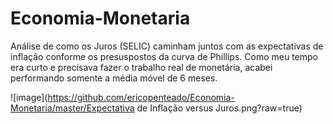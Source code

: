 # Economia-Monetaria

Análise de como os Juros (SELIC) caminham juntos com as expectativas de inflação conforme os presuspostos da curva de Phillips.
Como meu tempo era curto e precisava fazer o trabalho real de monetária, acabei performando somente a média móvel de 6 meses.

![image](https://github.com/ericopenteado/Economia-Monetaria/master/Expectativa de Inflação versus Juros.png?raw=true)
